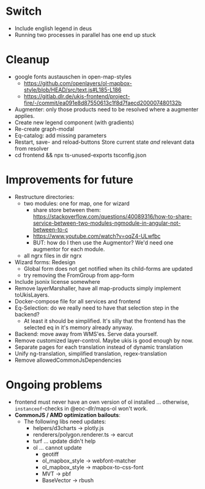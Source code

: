 # Switch

- Include english legend in deus
- Running two processes in parallel has one end up stuck

# Cleanup
- google fonts austauschen in open-map-styles
    - https://github.com/openlayers/ol-mapbox-style/blob/HEAD/src/text.js#L185-L186
    - https://gitlab.dlr.de/ukis-frontend/project-fire/-/commit/ea091e8d87550613c1f8d7faecd200007480132b
- Augmenter: only those products need to be resolved where a augmenter applies.
- Create new legend component (with gradients)
- Re-create graph-modal
- Eq-catalog: add missing parameters
- Restart, save- and reload-buttons
    Store current state *and* relevant data from resolver
- cd frontend && npx ts-unused-exports tsconfig.json

# Improvements for future
- Restructure directories:
    - two modules: one for map, one for wizard
        - share store between them: https://stackoverflow.com/questions/40089316/how-to-share-service-between-two-modules-ngmodule-in-angular-not-between-to-c
        - https://www.youtube.com/watch?v=oqZ4-ULwfbc
        - BUT: how do I then use the Augmentor? We'd need one augmentor for each module. 
    - all ngrx files in dir ngrx
- Wizard forms: Redesign
    - Global form does not get notified when its child-forms are updated
    - try removing the FromGroup from app-form
- Include jsonix license somewhere
- Remove layerMarshaller, have all map-products simply implement toUkisLayers.
- Docker-compose file for all services and frontend
- Eq-Selection: do we really need to have that selection step in the backend?
    - At least it should be simplified. It's silly that the frontend has the selected eq in it's memory already anyway.
- Backend: move away from WMS'es. Serve data yourself.
- Remove customized layer-control. Maybe ukis is good enough by now.
- Separate pages for each translation instead of dynamic translation
- Unify ng-translation, simplified translation, regex-translation
- Remove allowedCommonJsDependencies

# Ongoing problems
- frontend must never have an own version of ol installed ... otherwise, `instanceof`-checks in @eoc-dlr/maps-ol won't work.
- **CommonJS / AMD optimization bailouts**:
    - The following libs need updates:
        - helpers/d3charts -> plotly.js
        - renderers/polygon.renderer.ts -> earcut
        - turf ... update didn't help
        - ol ... cannot update
            - geotiff
            - ol_mapbox_style -> webfont-matcher
            - ol_mapbox_style -> mapbox-to-css-font
            - MVT -> pbf
            - BaseVector -> rbush

